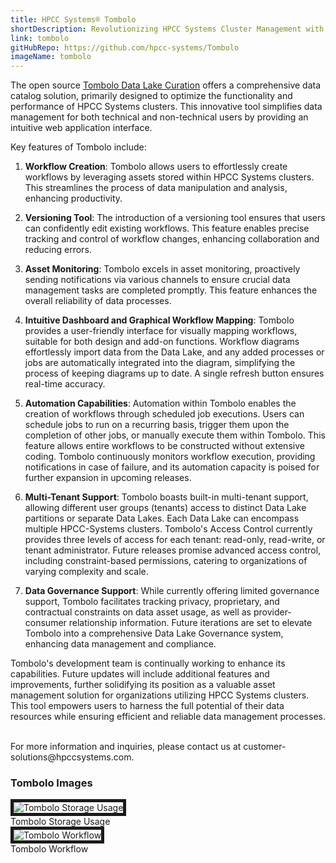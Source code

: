 ```yaml
---
title: HPCC Systems® Tombolo
shortDescription: Revolutionizing HPCC Systems Cluster Management with Data Catalog Power. Tombolo serves as an an open-source robust data catalog tool, transforming HPCC Systems cluster management into a seamless experience. This innovative solution is your gateway to effortless workflow creation, asset monitoring, version control, and more, all with a data-centric focus.
link: tombolo
gitHubRepo: https://github.com/hpcc-systems/Tombolo
imageName: tombolo
---
```




The open source [Tombolo Data Lake Curation](https://github.com/hpcc-systems/Tombolo) offers a comprehensive data catalog solution, primarily designed to optimize the functionality and performance of HPCC Systems clusters. This innovative tool simplifies data management for both technical and non-technical users by providing an intuitive web application interface.

Key features of Tombolo include:

1. **Workflow Creation**: Tombolo allows users to effortlessly create workflows by leveraging assets stored within HPCC Systems clusters. This streamlines the process of data manipulation and analysis, enhancing productivity.

2. **Versioning Tool**: The introduction of a versioning tool ensures that users can confidently edit existing workflows. This feature enables precise tracking and control of workflow changes, enhancing collaboration and reducing errors.

3. **Asset Monitoring**: Tombolo excels in asset monitoring, proactively sending notifications via various channels to ensure crucial data management tasks are completed promptly. This feature enhances the overall reliability of data processes.

4. **Intuitive Dashboard and Graphical Workflow Mapping**: Tombolo provides a user-friendly interface for visually mapping workflows, suitable for both design and add-on functions. Workflow diagrams effortlessly import data from the Data Lake, and any added processes or jobs are automatically integrated into the diagram, simplifying the process of keeping diagrams up to date. A single refresh button ensures real-time accuracy.

5. **Automation Capabilities**: Automation within Tombolo enables the creation of workflows through scheduled job executions. Users can schedule jobs to run on a recurring basis, trigger them upon the completion of other jobs, or manually execute them within Tombolo. This feature allows entire workflows to be constructed without extensive coding. Tombolo continuously monitors workflow execution, providing notifications in case of failure, and its automation capacity is poised for further expansion in upcoming releases.

6. **Multi-Tenant Support**: Tombolo boasts built-in multi-tenant support, allowing different user groups (tenants) access to distinct Data Lake partitions or separate Data Lakes. Each Data Lake can encompass multiple HPCC-Systems clusters. Tombolo's Access Control currently provides three levels of access for each tenant: read-only, read-write, or tenant administrator. Future releases promise advanced access control, including constraint-based permissions, catering to organizations of varying complexity and scale.

7. **Data Governance Support**: While currently offering limited governance support, Tombolo facilitates tracking privacy, proprietary, and contractual constraints on data asset usage, as well as provider-consumer relationship information. Future iterations are set to elevate Tombolo into a comprehensive Data Lake Governance system, enhancing data management and compliance.

Tombolo's development team is continually working to enhance its capabilities. Future updates will include additional features and improvements, further solidifying its position as a valuable asset management solution for organizations utilizing HPCC Systems clusters. This tool empowers users to harness the full potential of their data resources while ensuring efficient and reliable data management processes.

</br>
For more information and inquiries, please contact us at customer-solutions@hpccsystems.com.

### Tombolo Images

<img src="/StorageUsage.JPG" alt="Tombolo Storage Usage" title="Tombolo Storage Usage" border= "5px solid #191919;"/>
<figcaption>Tombolo Storage Usage</figcaption>

<img src="/Workflow.JPG" alt="Tombolo Workflow" title="Tombolo workflow" border= "5px solid #191919;"/> 
<figcaption>Tombolo Workflow</figcaption>

